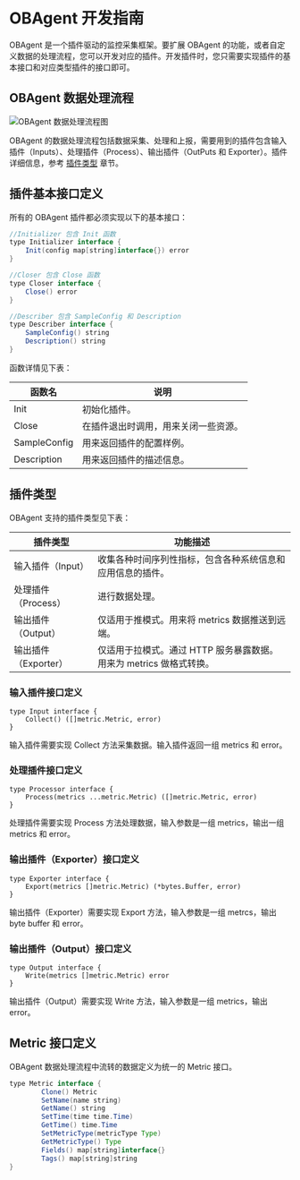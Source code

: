 # OBAgent 开发指南

OBAgent 是一个插件驱动的监控采集框架。要扩展 OBAgent 的功能，或者自定义数据的处理流程，您可以开发对应的插件。开发插件时，您只需要实现插件的基本接口和对应类型插件的接口即可。

## OBAgent 数据处理流程

![OBAgent 数据处理流程图](https://help-static-aliyun-doc.aliyuncs.com/assets/img/zh-CN/0552924361/p339411.png)

OBAgent 的数据处理流程包括数据采集、处理和上报，需要用到的插件包含输入插件（Inputs）、处理插件（Process）、输出插件（OutPuts 和 Exporter）。插件详细信息，参考 [插件类型](#插件类型) 章节。

## 插件基本接口定义

所有的 OBAgent 插件都必须实现以下的基本接口：

```Java
//Initializer 包含 Init 函数
type Initializer interface {
    Init(config map[string]interface{}) error
}

//Closer 包含 Close 函数
type Closer interface {
    Close() error
}

//Describer 包含 SampleConfig 和 Description
type Describer interface { 
    SampleConfig() string
    Description() string
}
```

函数详情见下表：

|     函数名      |         说明         |
|--------------|--------------------|
| Init         | 初始化插件。             |
| Close        | 在插件退出时调用，用来关闭一些资源。 |
| SampleConfig | 用来返回插件的配置样例。       |
| Description  | 用来返回插件的描述信息。       |

## 插件类型

OBAgent 支持的插件类型见下表：

|      插件类型      |                   功能描述                    |
|----------------|-------------------------------------------|
| 输入插件（Input）    | 收集各种时间序列性指标，包含各种系统信息和应用信息的插件。             |
| 处理插件（Process）  | 进行数据处理。                                   |
| 输出插件（Output）   | 仅适用于推模式。用来将 metrics 数据推送到远端。              |
| 输出插件（Exporter） | 仅适用于拉模式。通过 HTTP 服务暴露数据。用来为 metrics 做格式转换。 |

### 输入插件接口定义

```unknow
type Input interface {
    Collect() ([]metric.Metric, error)
}
```

输入插件需要实现 Collect 方法采集数据。输入插件返回一组 metrics 和 error。

### 处理插件接口定义

```unknow
type Processor interface {
    Process(metrics ...metric.Metric) ([]metric.Metric, error)
}
```

处理插件需要实现 Process 方法处理数据，输入参数是一组 metrics，输出一组 metrics 和 error。

### 输出插件（Exporter）接口定义

```unknow
type Exporter interface {
    Export(metrics []metric.Metric) (*bytes.Buffer, error)
}
```

输出插件（Exporter）需要实现 Export 方法，输入参数是一组 metrcs，输出 byte buffer 和 error。

### 输出插件（Output）接口定义

```unknow
type Output interface {
    Write(metrics []metric.Metric) error
}
```

输出插件（Output）需要实现 Write 方法，输入参数是一组 metrics，输出 error。

## Metric 接口定义

OBAgent 数据处理流程中流转的数据定义为统一的 Metric 接口。

```Java
type Metric interface {
        Clone() Metric
        SetName(name string)
        GetName() string
        SetTime(time time.Time)
        GetTime() time.Time
        SetMetricType(metricType Type)
        GetMetricType() Type
        Fields() map[string]interface{}
        Tags() map[string]string
}
```

